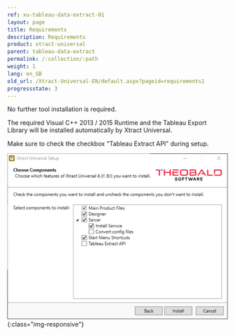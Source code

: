 ```yaml
---
ref: xu-tableau-data-extract-01
layout: page
title: Requirements
description: Requirements
product: xtract-universal
parent: tableau-data-extract
permalink: /:collection/:path
weight: 1
lang: en_GB
old_url: /Xtract-Universal-EN/default.aspx?pageid=requirements1
progressstate: 3
---
```


No further tool installation is required. 

The required Visual C++ 2013 / 2015 Runtime and the Tableau Export Library will be installed automatically by Xtract Universal.

Make sure to check the checkbox "Tableau Extract API" during setup.

![XU_Setup](/img/content/xu/XU_Setup_2.png){:class="img-responsive"}
